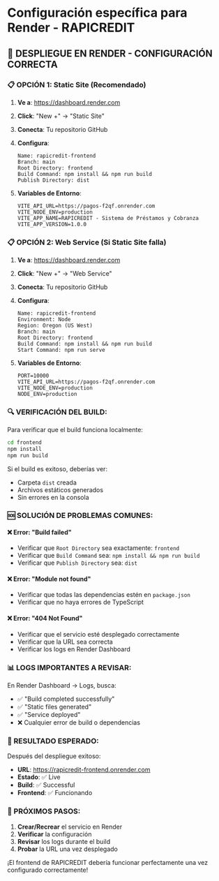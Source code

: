 # Configuración específica para Render - RAPICREDIT

## 🚀 DESPLIEGUE EN RENDER - CONFIGURACIÓN CORRECTA

### **📋 OPCIÓN 1: Static Site (Recomendado)**

1. **Ve a**: https://dashboard.render.com
2. **Click**: "New +" → "Static Site"
3. **Conecta**: Tu repositorio GitHub
4. **Configura**:
   ```
   Name: rapicredit-frontend
   Branch: main
   Root Directory: frontend
   Build Command: npm install && npm run build
   Publish Directory: dist
   ```

5. **Variables de Entorno**:
   ```
   VITE_API_URL=https://pagos-f2qf.onrender.com
   VITE_NODE_ENV=production
   VITE_APP_NAME=RAPICREDIT - Sistema de Préstamos y Cobranza
   VITE_APP_VERSION=1.0.0
   ```

### **📋 OPCIÓN 2: Web Service (Si Static Site falla)**

1. **Ve a**: https://dashboard.render.com
2. **Click**: "New +" → "Web Service"
3. **Conecta**: Tu repositorio GitHub
4. **Configura**:
   ```
   Name: rapicredit-frontend
   Environment: Node
   Region: Oregon (US West)
   Branch: main
   Root Directory: frontend
   Build Command: npm install && npm run build
   Start Command: npm run serve
   ```

5. **Variables de Entorno**:
   ```
   PORT=10000
   VITE_API_URL=https://pagos-f2qf.onrender.com
   VITE_NODE_ENV=production
   NODE_ENV=production
   ```

### **🔍 VERIFICACIÓN DEL BUILD:**

Para verificar que el build funciona localmente:

```bash
cd frontend
npm install
npm run build
```

Si el build es exitoso, deberías ver:
- Carpeta `dist` creada
- Archivos estáticos generados
- Sin errores en la consola

### **🆘 SOLUCIÓN DE PROBLEMAS COMUNES:**

#### **❌ Error: "Build failed"**
- Verificar que `Root Directory` sea exactamente: `frontend`
- Verificar que `Build Command` sea: `npm install && npm run build`
- Verificar que `Publish Directory` sea: `dist`

#### **❌ Error: "Module not found"**
- Verificar que todas las dependencias estén en `package.json`
- Verificar que no haya errores de TypeScript

#### **❌ Error: "404 Not Found"**
- Verificar que el servicio esté desplegado correctamente
- Verificar que la URL sea correcta
- Verificar los logs en Render Dashboard

### **📊 LOGS IMPORTANTES A REVISAR:**

En Render Dashboard → Logs, busca:
- ✅ "Build completed successfully"
- ✅ "Static files generated"
- ✅ "Service deployed"
- ❌ Cualquier error de build o dependencias

### **🎯 RESULTADO ESPERADO:**

Después del despliegue exitoso:
- **URL**: https://rapicredit-frontend.onrender.com
- **Estado**: ✅ Live
- **Build**: ✅ Successful
- **Frontend**: ✅ Funcionando

### **🚀 PRÓXIMOS PASOS:**

1. **Crear/Recrear** el servicio en Render
2. **Verificar** la configuración
3. **Revisar** los logs durante el build
4. **Probar** la URL una vez desplegado

¡El frontend de RAPICREDIT debería funcionar perfectamente una vez configurado correctamente!
